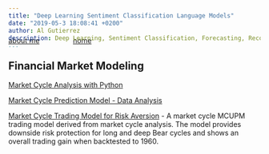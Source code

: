```yaml
---
title: "Deep Learning Sentiment Classification Language Models"
date: "2019-05-3 18:08:41 +0200"
author: Al Gutierrez
description: Deep Learning, Sentiment Classification, Forecasting, Recommendations
...
```


<span style="display:block; color:blue; margin-top:-40px;"> </span>
[about me](../../about.md)  &nbsp;   &nbsp;  &nbsp;  &nbsp;   &nbsp;   &nbsp;  &nbsp;  &nbsp; [home](../../index.md)

## Financial Market Modeling

[Market Cycle Analysis with Python](20200930-MarketCycle.md)  


[Market Cycle Prediction Model - Data Analysis](20201031-MarketCycleDataAnalysis.md)

[Market Cycle Trading Model for Risk Aversion](https://github.com/Aljgutier/Pyquant/blob/main/SP500_MktCycle_ML_2.ipynb) - A market cycle MCUPM trading model derived from market cycle analysis. The model provides downside risk protection for long and deep Bear cycles and shows an overall trading gain when backtested to 1960.
